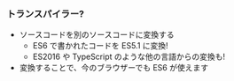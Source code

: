 ### トランスパイラー?

* ソースコードを別のソースコードに変換する
  - ES6 で書かれたコードを ES5.1 に変換!
  - ES2016 や TypeScript のような他の言語からの変換も!
* 変換することで、今のブラウザーでも ES6 が使えます
